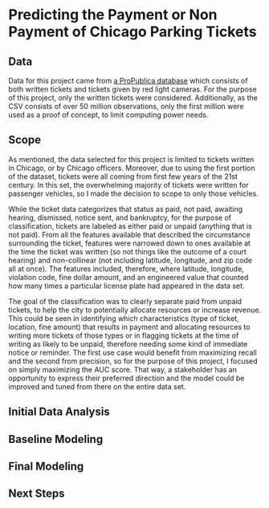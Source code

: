 # Predicting the Payment or Non Payment of Chicago Parking Tickets

## Data

Data for this project came from [a ProPublica database](https://www.propublica.org/datastore/dataset/chicago-parking-ticket-data) which consists of both written tickets and tickets given by red light cameras. For the purpose of this project, only the written tickets were considered. Additionally, as the CSV consists of over 50 million observations, only the first million were used as a proof of concept, to limit computing power needs. 

## Scope

As mentioned, the data selected for this project is limited to tickets written in Chicago, or by Chicago officers. Moreover, due to using the first portion of the dataset, tickets were all coming from first few years of the 21st century. In this set, the overwhelming majority of tickets were written for passenger vehicles, so I made the decision to scope to only those vehicles. 

While the ticket data categorizes that status as paid, not paid, awaiting hearing, dismissed, notice sent, and bankruptcy, for the purpose of classification, tickets are labeled as either paid or unpaid (anything that is not paid). From all the features available that described the circumstance surrounding the ticket, features were narrowed down to ones available at the time the ticket was written (so not things like the outcome of a court hearing) and non-collinear (not including latitude, longitude, and zip code all at once). The features included, therefore, where latitude, longitude, violation code, fine dollar amount, and an engineered value that counted how many times a particular license plate had appeared in the data set. 

The goal of the classification was to clearly separate paid from unpaid tickets, to help the city to potentially allocate resources or increase revenue. This could be seen in identifying which characteristics (type of ticket, location, fine amount) that results in payment and allocating resources to writing more tickets of those types or in flagging tickets at the time of writing as likely to be unpaid, therefore needing some kind of immediate notice or reminder. The first use case would benefit from maximizing recall and the second from precision, so for the purpose of this project, I focused on simply maximizing the AUC score. That way, a stakeholder has an opportunity to express their preferred direction and the model could be improved and tuned from there on the entire data set. 

## Initial Data Analysis

## Baseline Modeling

## Final Modeling

## Next Steps
